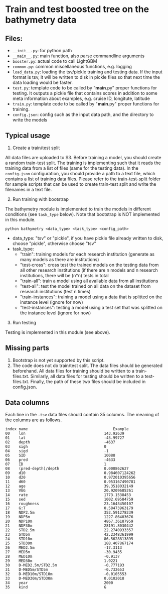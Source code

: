 # Train and test boosted tree on the bathymetry data

## Files:

* `__init__.py`: for python path
* `__main__.py`: main function, also parse commandline arguments
* `booster.py`: actual code to call LightGBM
* `common.py`:	common miscellaneous functions, e.g. logging
* `load_data.py`: loading the tsv/pickle training and testing data.
If the input format is tsv, it will be written to disk in pickle files so that next time the data loading would be faster.
* `test.py`: template code to be called by "__main__.py" proper functions for testing. It outputs a pickle file that
contains scores in addition to some meta information about examples, e.g. cruise ID, longitute, latitude
* `train.py`: template code to be called by "__main__.py" proper functions for training.
* `config.json`: config such as the input data path, and the directory to write the models

## Typical usage

1. Create a train/test split

All data files are uploaded to S3. Before training a model, you should create a random train-test split.
The training is implementing such that it reads the training data from a list of files (same for the testing data).
In the `config.json` configuration, you should provide a path to a text file, which contains a list of training data files.
Please refer to the [train-test-split](./train-test-split) folder for sample scripts that can be used to create train-test split and write the filenames in a text file.

2. Run training with bootstrap

The bathymetry module is implemented to train the models in different conditions (see `task_type` below). Note that 
 bootstrap is NOT implemented in this module.

```
python bathymetry <data_type> <task_type> <config_path>
```

* data_type: "tsv" or "pickle", if you have pickle file already written to disk, choose "pickle", otherwise choose "tsv"
* task_type:
   * "train": training models for each research institution (generate as many models as there are institutions)
   * "test-cross": cross test the trained models on the testing data from all other research institutions (if there are n models and n research institutions, there will be (n*n) tests in total
   * "train-all": train a model using all available data from all institutions
   * "test-all": test the model trained on all data on the dataset from research institutions (test n times)
   * "train-instances": training a model using a data that is splitted on the instance level (ignore for now)
   * "test-instances": testing a model using a test set that was splitted on the instance level (ignore for now)
   
3. Run testing

Testing is implemented in this module (see above).


## Missing parts

1. Bootstrap is not yet supported by this script.
2. The code does not do train/test split. The data files should be generated beforehand. All data files for training should be written to a train-files.txt. Similarly, all data files for testing should be written to a test-files.txt. Finally, the path of these two files should be included in config.json.

## Data columns

Each line in the `.tsv` data files should contain 35 columns. The meaning of the columns are as follows.

```
index name                                      Example
00    lon                                	143.92639
01    lat                                	-43.99727
02    depth                              	-4637
03    sigh                               	0
04    sigd                               	-1
05    SID                                	10088
06    pred                               	-4633
07    ID                                 	1
08    (pred-depth)/depth                 	0.000862627
09    d10                                	0.984607124262
10    d20                                	0.972010395656
11    d60                                	0.953167490781
12    age                                	39.3518032149
13    VGG                                	20.9209685261
14    rate                               	1773.1538453
15    sed                                	1002.69584759
16    roughness                          	23.1643450107
17    G:T                                	0.58473963179
18    NDP2.5m                            	352.591278239
19    NDP5m                              	1227.86403676
20    NDP10m                             	4867.36187959
21    NDP30m                             	28191.8030442
22    STD2.5m                            	22.2740933357
23    STD5m                              	42.2348361999
24    STD10m                             	86.5628813895
25    STD30m                             	188.407867174
26    MED2.5m                            	-17.3113
27    MED5m                              	-30.9435
28    MED10m                             	-0.9137
29    MED30m                             	1.9221
30    D-MED2.5m/STD2.5m                  	-0.777193
31    D-MED5m/STD5m                      	-0.732653
32    D-MED10m/STD10m                    	-0.0105553
33    D-MED30m/STD30m                    	0.0102018
34    year                               	2000
35    kind                               	G
```
